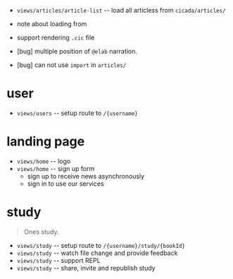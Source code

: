 - `views/articles/article-list` -- load all articless from `cicada/articles/`

- note about loading from

- support rendering `.cic` file
- [bug] multiple position of `@elab` narration.
- [bug] can not use `import` in `articles/`

# user

- `views/users` -- setup route to `/{username}`

# landing page

- `views/home` -- logo
- `views/home` -- sign up form
  - sign up to receive news asynchronously
  - sign in to use our services

# study

> Ones study.

- `views/study` -- setup route to `/{username}/study/{bookId}`
- `views/study` -- watch file change and provide feedback
- `views/study` -- support REPL
- `views/study` -- share, invite and republish study
